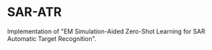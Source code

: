 # SAR-ATR
Implementation of "EM Simulation-Aided Zero-Shot Learning for SAR Automatic Target Recognition".
